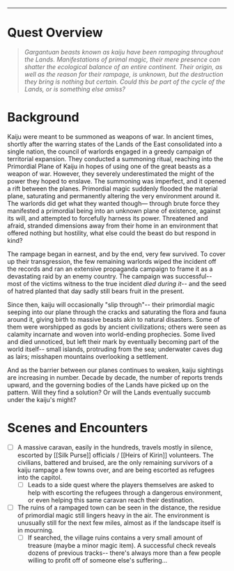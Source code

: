 ___
# Quest Overview

>*Gargantuan beasts known as kaiju have been rampaging throughout the Lands. Manifestations of primal magic, their mere presence can shatter the ecological balance of an entire continent. Their origin, as well as the reason for their rampage, is unknown, but the destruction they bring is nothing but certain. Could this be part of the cycle of the Lands, or is something else amiss?*
# Background

Kaiju were meant to be summoned as weapons of war. In ancient times, shortly after the warring states of the Lands of the East consolidated into a single nation, the council of warlords engaged in a greedy campaign of territorial expansion. They conducted a summoning ritual, reaching into the Primordial Plane of Kaiju in hopes of using one of the great beasts as a weapon of war. However, they severely underestimated the might of the power they hoped to enslave. The summoning was imperfect, and it opened a rift between the planes. Primordial magic suddenly flooded the material plane, saturating and permanently altering the very environment around it. The warlords did get what they wanted though— through brute force they manifested a primordial being into an unknown plane of existence, against its will, and attempted to forcefully harness its power. Threatened and afraid, stranded dimensions away from their home in an environment that offered nothing but hostility, what else could the beast do but respond in kind? 

The rampage began in earnest, and by the end, very few survived. To cover up their transgression, the few remaining warlords wiped the incident off the records and ran an extensive propaganda campaign to frame it as a devastating raid by an enemy country. The campaign was successful-- most of the victims witness to the true incident *died during it*-- and the seed of hatred planted that day sadly still bears fruit in the present. 

Since then, kaiju will occasionally "slip through"-- their primordial magic seeping into our plane through the cracks and saturating the flora and fauna around it, giving birth to massive beasts akin to natural disasters. Some of them were worshipped as gods by ancient civilizations; others were seen as calamity incarnate and woven into world-ending prophecies. Some lived and died unnoticed, but left their mark by eventually becoming part of the world itself-- small islands, protruding from the sea; underwater caves dug as lairs; misshapen mountains overlooking a settlement. 

And as the barrier between our planes continues to weaken, kaiju sightings are increasing in number. Decade by decade, the number of reports trends upward, and the governing bodies of the Lands have picked up on the pattern. Will they find a solution? Or will the Lands eventually succumb under the kaiju's might?

# Scenes and Encounters

- [ ] A massive caravan, easily in the hundreds, travels mostly in silence, escorted by [[Silk Purse]] officials / [[Heirs of Kirin]] volunteers. The civilians, battered and bruised, are the only remaining survivors of a kaiju rampage a few towns over, and are being escorted as refugees into the capitol.
	- [ ] Leads to a side quest where the players themselves are asked to help with escorting the refugees through a dangerous environment, or even helping this same caravan reach their destination.
- [ ] The ruins of a rampaged town can be seen in the distance, the residue of primordial magic still lingers heavy in the air. The environment is unusually still for the next few miles, almost as if the landscape itself is in mourning.
	- [ ] If searched, the village ruins contains a very small amount of treasure (maybe a minor magic item). A successful check reveals dozens of previous tracks-- there's always more than a few people willing to profit off of someone else's suffering...